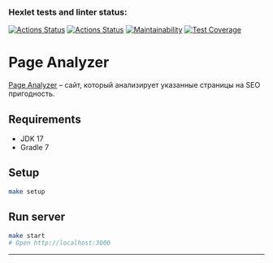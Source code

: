 ### Hexlet tests and linter status:
[![Actions Status](https://github.com/GurevichSergey/java-project-72/workflows/hexlet-check/badge.svg)](https://github.com/GurevichSergey/java-project-72/actions)
[![Actions Status](https://github.com/GurevichSergey/java-project-72/workflows/my-check/badge.svg)](https://github.com/GurevichSergey/java-project-72/actions)
[![Maintainability](https://api.codeclimate.com/v1/badges/ae7d0e518b9983bf1358/maintainability)](https://codeclimate.com/github/GurevichSergey/java-project-72/maintainability)
[![Test Coverage](https://api.codeclimate.com/v1/badges/ae7d0e518b9983bf1358/test_coverage)](https://codeclimate.com/github/GurevichSergey/java-project-72/test_coverage)
# Page Analyzer
[Page Analyzer](https://project72.onrender.com) – сайт, который анализирует указанные страницы на SEO пригодность.

## Requirements

* JDK 17
* Gradle 7

## Setup

```bash
make setup
```

## Run server

```bash
make start
# Open http://localhost:3000
```

---
